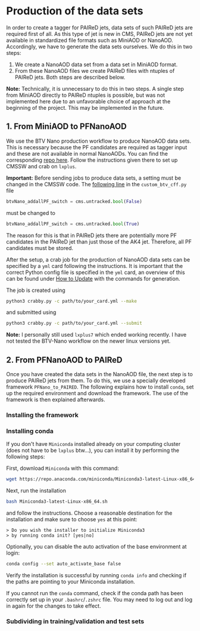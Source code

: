 # Production of the data sets
In order to create a tagger for PAIReD jets, data sets of such PAIReD jets are required first of all. As this type of jet is new in CMS, PAIReD jets are not yet available in standardized file formats such as MiniAOD or NanoAOD. Accordingly, we have to generate the data sets ourselves. We do this in two steps:
1. We create a NanoAOD data set from a data set in MiniAOD format.
2. From these NanoAOD files we create PAIReD files with ntuples of PAIReD jets.
Both steps are described below. 

**Note:** Technically, it is unnecessary to do this in two steps. A single step from MiniAOD directly to PAIReD ntuples is possible, but was not implemented here due to an unfavorable choice of approach at the beginning of the project. This may be implemented in the future.

## 1. From MiniAOD to PFNanoAOD
We use the BTV Nano production workflow to produce NanoAOD data sets. This is necessary because the PF candidates are required as tagger input and these are not available in normal NanoAODs. You can find the corresponding [repo here](https://github.com/cms-btv-pog/btvnano-prod). Follow the instructions given there to set up CMSSW and crab on `lxplus`.

**Important:** Before sending jobs to produce data sets, a setting must be changed in the CMSSW code. The [following line](https://github.com/cms-sw/cmssw/blob/master/PhysicsTools/NanoAOD/python/custom_btv_cff.py#L658) in the `custom_btv_cff.py` file
```python
btvNano_addallPF_switch = cms.untracked.bool(False)
```
must be changed to  
```python
btvNano_addallPF_switch = cms.untracked.bool(True)
```
The reason for this is that in PAIReD jets there are potentially more PF candidates in the PAIReD jet than just those of the AK4 jet. Therefore, all PF candidates must be stored.
 
After the setup, a crab job for the production of NanoAOD data sets can be specified by a `yml` card following the instructions. It is important that the correct Python config file is specified in the `yml` card, an overview of this can be found under [How to Update](https://github.com/cms-btv-pog/btvnano-prod?tab=readme-ov-file#how-to-update) with the commands for generation.

The job is created using 
```bash
python3 crabby.py -c path/to/your_card.yml --make
```
and submitted using 
```bash
python3 crabby.py -c path/to/your_card.yml --submit
```

**Note:** I personally still used `lxplus7` which ended working recently. I have not tested the BTV-Nano workflow on the newer linux versions yet.

## 2. From PFNanoAOD to PAIReD
Once you have created the data sets in the NanoAOD file, the next step is to produce PAIReD jets from them. To do this, we use a specially developed framework `PFNano_to_PAIRED`. The following explains how to install `conda`, set up the required environment and download the framework. The use of the framework is then explained afterwards.

### Installing the framework

### Installing conda
If you don't have `Miniconda` installed already on your computing cluster (does not have to be `lxplus` btw...), you can install it by performing the following steps:

First, download `Miniconda` with this command:
```bash
wget https://repo.anaconda.com/miniconda/Miniconda3-latest-Linux-x86_64.sh
```
Next, run the installation
```bash
bash Miniconda3-latest-Linux-x86_64.sh
```
and follow the instructions. Choose a reasonable destination for the installation and make sure to choose `yes` at this point:
```
> Do you wish the installer to initialize Miniconda3
> by running conda init? [yes|no]
```
Optionally, you can disable the auto activation of the base environment at login:
```bash
conda config --set auto_activate_base false
```
Verify the installation is successful by running `conda info` and checking if the paths are pointing to your Miniconda installation.

If you cannot run the `conda` command, check if the conda path has been correctly set up in your `.bashrc`/`.zshrc` file. You may need to log out and log in again for the changes to take effect.




### Subdividing in training/validation and test sets
